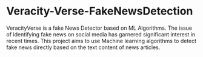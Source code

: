 # Veracity-Verse-FakeNewsDetection
 VeracityVerse is a fake News Detector based on ML Algorithms. The issue of identifying fake news on social media has garnered significant interest in recent times. This project aims to use Machine learning algorithms to detect fake news directly based on the text content of news articles.
